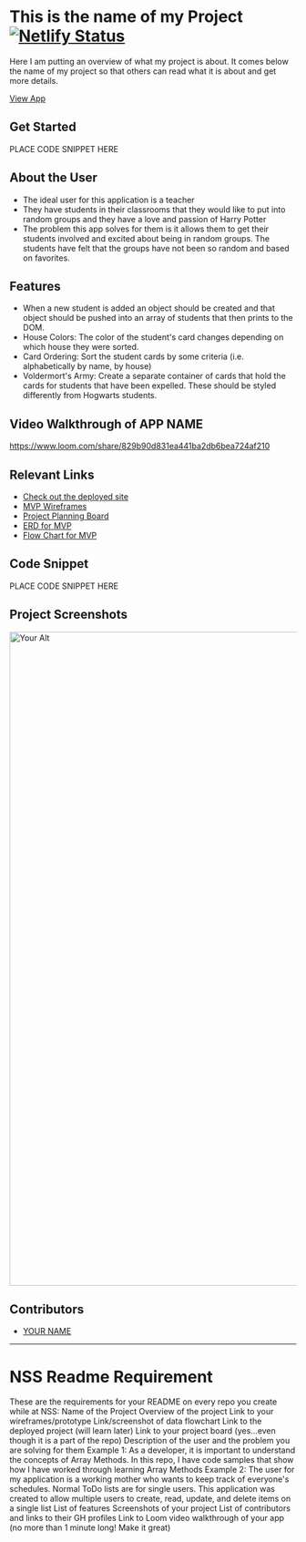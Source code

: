# This is the name of my Project  [![Netlify Status](https://api.netlify.com/api/v1/badges/4ab7e730-7ed3-4cfd-a988-66195e79a991/deploy-status)](https://app.netlify.com/sites/drt-sortinghat/deploys)
<!-- update the netlify badge above with your own badge that you can find at netlify under settings/general#status-badges -->

Here I am putting an overview of what my project is about. It comes below the name of my project so that others can read what it is about and get more details.

[View App](https://vocabyoulary-alyssa.netlify.app/)

## Get Started <!-- OPTIONAL, but doesn't hurt -->
PLACE CODE SNIPPET HERE

## About the User <!-- This is a scaled down user persona -->
- The ideal user for this application is a teacher
- They have students in their classrooms that they would like to put into random groups and they have a love and passion of Harry Potter
- The problem this app solves for them is it allows them to get their students involved and excited about being in random groups. The students have felt that the groups have not been so random and based on favorites.

## Features <!-- List your app features using bullets! Do NOT use a paragraph. No one will read that! -->
- When a new student is added an object should be created and that object should be pushed into an array of students that then prints to the DOM.
- House Colors: The color of the student's card changes depending on which house they were sorted.
- Card Ordering: Sort the student cards by some criteria (i.e. alphabetically by name, by house)
- Voldermort's Army: Create a separate container of cards that hold the cards for students that have been expelled. These should be styled differently from Hogwarts students.

## Video Walkthrough of APP NAME <!-- A loom link is sufficient -->
https://www.loom.com/share/829b90d831ea441ba2db6bea724af210

## Relevant Links <!-- Link to all the things that are required outside of the ones that have their own section -->
- [Check out the deployed site](https://vocabyoulary-alyssa.netlify.app/)
- [MVP Wireframes](https://www.figma.com/design/IW4jF3GnzCFLYbEXlgFNIZ/MVP?node-id=0-1&node-type=canvas&t=5eInKAM1ZjVjlKBN-0)
- [Project Planning Board](https://github.com/users/alyssacleland/projects/2)
- [ERD for MVP](https://dbdiagram.io/d/vocabYOUlary-67452cfae9daa85acab11b61) 
- [Flow Chart for MVP](https://www.figma.com/board/78EI4Ig8VtVjMrzapcZjdl/vocabYOUlary-data-flow-chart?node-id=0-1&t=dUTCTibutMGwyj2L-1)

## Code Snippet <!-- OPTIONAL, but doesn't hurt -->
PLACE CODE SNIPPET HERE

## Project Screenshots <!-- These can be inside of your project. Look at the repos from class and see how the images are included in the readme -->
<img width="1148" alt="Your Alt" src="your-link.png">

## Contributors
- [YOUR NAME](https://github.com/your-github-url)

-----------------

# NSS Readme Requirement
These are the requirements for your README on every repo you create while at NSS:
Name of the Project
Overview of the project
Link to your wireframes/prototype
Link/screenshot of data flowchart
Link to the deployed project (will learn later)
Link to your project board (yes...even though it is a part of the repo)
Description of the user and the problem you are solving for them
Example 1: As a developer, it is important to understand the concepts of Array Methods. In this repo, I have code samples that show how I have worked through learning Array Methods
Example 2: The user for my application is a working mother who wants to keep track of everyone's schedules. Normal ToDo lists are for single users. This application was created to allow multiple users to create, read, update, and delete items on a single list
List of features
Screenshots of your project
List of contributors and links to their GH profiles
Link to Loom video walkthrough of your app (no more than 1 minute long! Make it great)
